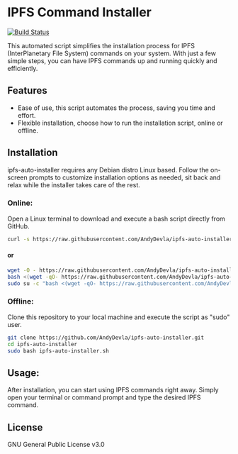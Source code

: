 # IPFS Command Installer

[![Build Status](https://travis-ci.org/joemccann/dillinger.svg?branch=master)](https://travis-ci.org/joemccann/dillinger)

This automated script simplifies the installation process for IPFS (InterPlanetary File System) commands on your system. With just a few simple steps, you can have IPFS commands up and running quickly and efficiently.

## Features

- Ease of use, this script automates the process, saving you time and effort.
- Flexible installation, choose how to run the installation script, online or offline.

## Installation
ipfs-auto-installer requires any Debian distro Linux based. Follow the on-screen prompts to customize installation options as needed, sit back and relax while the installer takes care of the rest.

### Online:
Open a Linux terminal to download and execute a bash script directly from GitHub.
```sh
curl -s https://raw.githubusercontent.com/AndyDevla/ipfs-auto-installer/main/ipfs_basic_install.sh | sudo bash
```
#### or 
```sh
wget -O - https://raw.githubusercontent.com/AndyDevla/ipfs-auto-installer/main/ipfs_basic_install.sh | sudo bash
bash <(wget -qO- https://raw.githubusercontent.com/AndyDevla/ipfs-auto-installer/main/ipfs_basic_install.sh)
sudo su -c "bash <(wget -qO- https://raw.githubusercontent.com/AndyDevla/ipfs-auto-installer/main/ipfs_basic_install.sh)" root
```
### Offline:
Clone this repository to your local machine and execute the script as "sudo" user.
```sh
git clone https://github.com/AndyDevla/ipfs-auto-installer.git
cd ipfs-auto-installer
sudo bash ipfs-auto-installer.sh
```

## Usage:
After installation, you can start using IPFS commands right away. Simply open your terminal or command prompt and type the desired IPFS command.

## License

GNU General Public License v3.0
